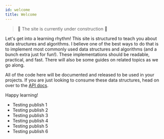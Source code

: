 ```yaml
---
id: welcome
title: Welcome
---
```


> 🚧 The site is currently under construction 🚧

Let's get into a learning rhythm! This site is structured to teach you about
data structures and algorithms. I believe one of the best ways to do that is
to implement most commonly used data structures and algorithms (and a
bunch extra just for fun!). These implementations should be readable,
practical, and fast. There will also be some guides on related topics as we go
along.

All of the code here will be documented and released to be used in your
projects. If you are just looking to consume these data structures, head on
over to the [API docs](usage).

Happy learning!

- Testing publish 1
- Testing publish 2
- Testing publish 3
- Testing publish 4
- Testing publish 5
- Testing publish 6
